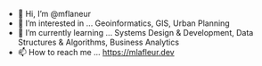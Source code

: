- 👋 Hi, I’m @mflaneur
- 👀 I’m interested in ... Geoinformatics, GIS, Urban Planning
- 🌱 I’m currently learning ... Systems Design & Development, Data Structures & Algorithms, Business Analytics
- 📫 How to reach me ... https://mlafleur.dev

<!---
mflaneur/mflaneur is a ✨ special ✨ repository because its `README.md` (this file) appears on your GitHub profile.
You can click the Preview link to take a look at your changes.
--->
